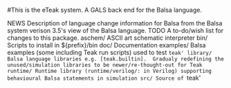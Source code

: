 #This is the eTeak system. A GALS back end for the Balsa language.

NEWS
	Description of language change information for Balsa from the Balsa system verison 3.5's view of the
	Balsa language.
TODO
	A to-do/wish list for changes to this package.
aschem/
	ASCII art schematic interpreter
bin/
	Scripts to install in ${prefix}/bin
doc/
	Documentation
examples/
	Balsa examples (some including Teak run scripts) used to test `teak'
library/
	Balsa language libraries e.g. [teak.builtin].  Gradualy redefining the unused/simulation libraries
	to be newer/re-thought-out for Teak
runtime/
	Runtime library (runtime/verilog/: in Verilog) supporting behavioural Balsa statements in simulation
src/
	Source of `teak'
